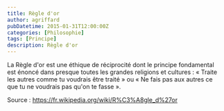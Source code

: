 ```yaml
---
title: Règle d'or
author: agriffard
pubDatetime: 2015-01-31T12:00:00Z
categories: [Philosophie]
tags: [Principe]
description: Règle d'or
---
```


La Règle d'or est une éthique de réciprocité dont le principe fondamental est énoncé dans presque toutes les grandes religions et cultures : « Traite les autres comme tu voudrais être traité » ou « Ne fais pas aux autres ce que tu ne voudrais pas qu'on te fasse ».

Source : <https://fr.wikipedia.org/wiki/R%C3%A8gle_d%27or>
